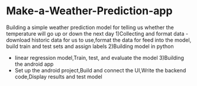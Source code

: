 # Make-a-Weather-Prediction-app


Building a simple weather prediction model for telling us whether the temperature will go up or down the next day
1)Collecting and format data
  -download historic data for us to use,format the data for feed into the model, build train and test sets and assign labels
2)Building model in python
  - linear regression model,Train, test, and evaluate the model
3)Building the android app
  - Set up the android project,Build and connect the UI,Write the backend code,Display results and test model
